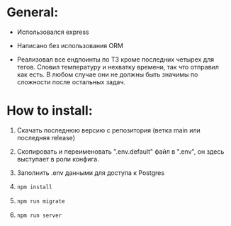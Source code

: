 # General:

- Использовался express

- Написано без использования ORM

- Реализовал все ендпоинты по ТЗ кроме последних четырех для тегов. Словил температуру и нехватку времени, так что отправил как есть. В любом случае они не должны быть значимы по сложности после остальных задач.

# How to install:

1. Скачать последнюю версию с репозитория (ветка main или последняя release)

2. Скопировать и переименовать ".env.default" файл в ".env", он здесь выступает в роли конфига.

3. Заполнить .env данными для доступа к Postgres

4. ```bash
   npm install
   ```

5. ```bash
   npm run migrate
   ```

6. ```bash
   npm run server
   ```


